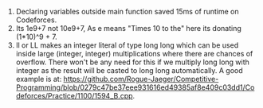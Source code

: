 1. Declaring variables outside main function saved 15ms of runtime on Codeforces.
2. Its 1e9+7 not 10e9+7, As e means "Times 10 to the" here its donating (1*10)^9 + 7.
3. ll or LL makes an integer literal of type long long which can be used inside large (integer, integer) multiplications where there are chances of overflow. There won't be any need for this if we multiply long long with integer as the result will be casted to long long automatically. A good example is at: https://github.com/Rogue-Jaeger/Competitive-Programming/blob/0279c47be37eee931616ed49385af8e409c03dd1/Codeforces/Practice/1100/1594_B.cpp.
